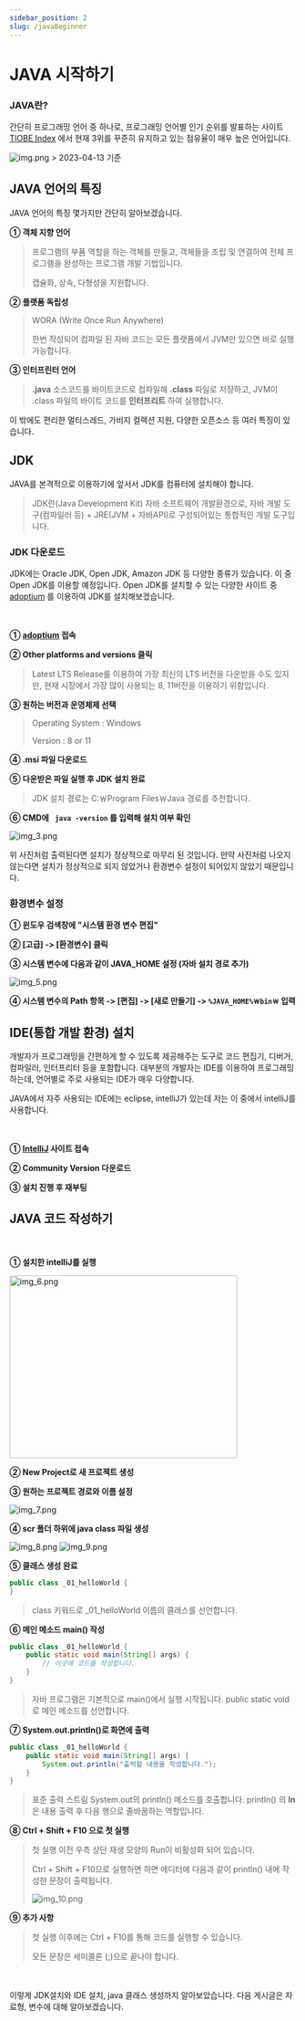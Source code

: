 ```yaml
---
sidebar_position: 2
slug: /javaBeginner
---
```


# JAVA 시작하기

### JAVA란?
간단히 프로그래밍 언어 중 하나로,
프로그래밍 언어별 인기 순위를 발표하는 사이트 [TIOBE Index](https://www.tiobe.com/tiobe-index/) 
에서 현재 3위를 꾸준히 유지하고 있는 점유율이 매우 높은 언어입니다.

![img.png](img.png) > 2023-04-13 기준


## JAVA 언어의 특징

JAVA 언어의 특징 몇가지만 간단히 알아보겠습니다. 

**① 객체 지향 언어**

> 프로그램의 부품 역할을 하는 객체를 만들고, 객체들을 조립 및 연결하여 전체 프로그램을 완성하는 프로그램 개발 기법입니다.
> 
> 캡슐화, 상속, 다형성을 지원합니다.

**② 플랫폼 독립성**

> WORA (Write Once Run Anywhere)
>
> 한번 작성되어 컴파일 된 자바 코드는 모든 플랫폼에서 JVM만 있으면 바로 실행 가능합니다.

**③ 인터프린터 언어**
> **.java** 소스코드를 바이트코드로 컴파일해 **.class** 파일로 저장하고, JVM이 .class 파일의 바이트 코드를 **인터프리트** 하여 실행합니다.


이 밖에도 편리한 멀티스레드, 가비지 컬렉션 지원, 다양한 오픈소스 등 여러 특징이 있습니다.


## JDK

 

JAVA를 본격적으로 이용하기에 앞서서 JDK를 컴퓨터에 설치해야 합니다.

> JDK란(Java Development Kit) 자바 소프트웨어 개발환경으로, 자바 개발 도구(컴파일러 등) + JRE(JVM + 자바API)로 구성되어있는 통합적인 개발 도구입니다.


### JDK 다운로드

JDK에는 Oracle JDK, Open JDK, Amazon JDK 등 다양한 종류가 있습니다.
이 중 Open JDK를 이용할 예정입니다. 
Open JDK를 설치할 수 있는 다양한 사이트 중 [adoptium](https://adoptium.net/)
를 이용하여 JDK를 설치해보겠습니다.

　

**① [adoptium](https://adoptium.net/) 접속**

**② Other platforms and versions 클릭**

> Latest LTS Release를 이용하여 가장 최신의 LTS 버전을 다운받을 수도 있지만,
현재 시장에서 가장 많이 사용되는 8, 11버전을 이용하기 위함입니다.

**③ 원하는 버전과 운영체제 선택**

> Operating System : Windows 
> 
> Version : 8 or 11

**④ .msi 파일 다운로드**

**⑤ 다운받은 파일 실행 후 JDK 설치 완료**

> JDK 설치 경로는 C:￦Program Files￦Java 경로를 추천합니다.

**⑥ CMD에 <code> java -version</code> 를 입력해 설치 여부 확인**


![img_3.png](img_3.png)

위 사진처럼 출력된다면 설치가 정상적으로 마무리 된 것입니다. 만약 사진처럼 나오지 않는다면 설치가 정상적으로 되지 않았거나 환경변수 설정이 되어있지 않았기 때문입니다.
　
### 환경변수 설정
 
**① 윈도우 검색창에 "시스템 환경 변수 편집"**

**② [고급] -> [환경변수] 클릭**

**③ 시스템 변수에 다음과 같이 JAVA_HOME 설정 (자바 설치 경로 추가)**

![img_5.png](img_5.png)

**④ 시스템 변수의 Path 항목 -> [편집] -> [새로 만들기] -> <code>%JAVA_HOME%￦bin￦</code> 입력**

## IDE(통합 개발 환경) 설치
개발자가 프로그래밍을 간편하게 할 수 있도록 제공해주는 도구로 코드 편집기, 디버거, 컴파일러, 인터프리터 등을 포함합니다.
대부분의 개발자는 IDE를 이용하여 프로그래밍하는데, 언어별로 주로 사용되는 IDE가 매우 다양합니다.

JAVA에서 자주 사용되는 IDE에는 eclipse, intelliJ가 있는데 저는 이 중에서 intelliJ를 사용합니다.

  　

**① [IntelliJ](https://www.jetbrains.com/ko-kr/idea/download/#section=windows) 사이트 접속**

**② Community Version 다운로드**

**③ 설치 진행 후 재부팅**




## JAVA 코드 작성하기


　 

**① 설치한 intelliJ를 실행**

<img alt="img_6.png" height="320" src="img_6.png" width="400"/>

**② New Project로 새 프로젝트 생성**


**③ 원하는 프로젝트 경로와 이름 설정**

![img_7.png](img_7.png)

**④ scr 폴더 하위에 java class 파일 생성**

![img_8.png](img_8.png)
![img_9.png](img_9.png)

**⑤ 클래스 생성 완료**

```java
public class _01_helloWorld {
}
```
> class 키워드로 _01_helloWorld 이름의 클래스를 선언합니다. 

**⑥ 메인 메소드 main() 작성**
```java
public class _01_helloWorld {
    public static void main(String[] args) {
        // 이곳에 코드를 작성합니다.
    }
}
```
> 자바 프로그램은 기본적으로 main()에서 실행 시작됩니다. 
> public static void로 메인 메소드를 선언합니다.

**⑦ System.out.println()로 화면에 출력**
```java
public class _01_helloWorld {
    public static void main(String[] args) {
        System.out.println("출력할 내용을 작성합니다.");
    }
}
```
> 표준 출력 스트림 System.out의 println() 메소드를 호출합니다.
> println() 의 **ln**은 내용 출력 후 다음 행으로 줄바꿈하는 역할입니다.

**⑧ Ctrl + Shift + F10 으로 첫 실행**
> 첫 실행 이전 우측 상단 재생 모양의 Run이 비활성화 되어 있습니다.
> 
> Ctrl + Shift + F10으로 실행하면
> 하면 에디터에 다음과 같이 println() 내에 작성한 문장이 출력됩니다.
>
> 
> ![img_10.png](img_10.png)

**⑨ 추가 사항**
> 첫 실행 이후에는 Ctrl + F10를 통해 코드를 실행할 수 있습니다.
> 
> 모든 문장은 세미콜론 (;)으로 끝나야 합니다.


 　

이렇게 JDK설치와 IDE 설치, java 클래스 생성까지 알아보았습니다.
다음 게시글은 자료형, 변수에 대해 알아보겠습니다.
